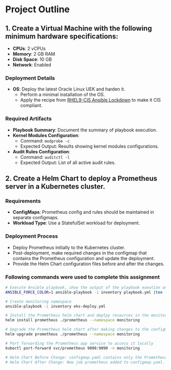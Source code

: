# Project Outline

## 1. Create a Virtual Machine with the following minimum hardware specifications:

- **CPUs**: 2 vCPUs
- **Memory**: 2 GB RAM
- **Disk Space**: 10 GB
- **Network**: Enabled

### Deployment Details
- **OS**: Deploy the latest Oracle Linux UEK and harden it.
  - Perform a minimal installation of the OS.
  - Apply the recipe from [RHEL9-CIS Ansible Lockdown](https://github.com/ansible-lockdown/RHEL9-CIS) to make it CIS compliant.

### Required Artifacts
- **Playbook Summary**: Document the summary of playbook execution.
- **Kernel Modules Configuration**: 
  - Command: `modprobe -c`
  - Expected Output: Results showing kernel modules configurations.
- **Audit Rules Configuration**: 
  - Command: `auditctl -l`
  - Expected Output: List of all active audit rules.

## 2. Create a Helm Chart to deploy a Prometheus server in a Kubernetes cluster.

### Requirements
- **ConfigMaps**: Prometheus config and rules should be maintained in separate configmaps.
- **Workload Type**: Use a StatefulSet workload for deployment.

### Deployment Process
- Deploy Prometheus initially to the Kubernetes cluster.
- Post-deployment, make required changes in the configmap that contains the Prometheus configuration and update the deployment.
- Provide the Helm Chart configuration files before and after the changes.
### Following commands were used to complete this assignment
```bash
# Execute Ansible playbook, show the output of the playbook exeution on the terminal as well as append it to the playbook-summary.txt file
ANSIBLE_FORCE_COLOR=1 ansible-playbook -i inventory playbook.yml |tee -a artifacts/playbook-summary.txt

# Create monitoring namespace
ansible-playbook -i inventory eks-deploy.yml

# Install the Prometheus helm chart and deplpy resources in the monitoring namespace
helm install prometheus ./prometheus --namespace monitoring

# Upgrade the Prometheus helm chart after making changes to the configmap or any other yaml if required
helm upgrade prometheus ./prometheus --namespace monitoring

# Port forwarding the Prometheus app service to access it locally
kubectl port-forward svc/prometheus 9090:9090 -n monitoring

# Helm Chart Before Change: configmap.yaml contains only the Prometheus job.
# Helm Chart After Change: New job prometheus added to configmap.yaml.


